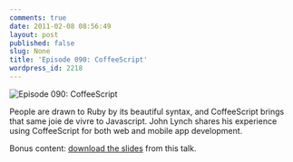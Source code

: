 ```yaml
---
comments: true
date: 2011-02-08 08:56:49
layout: post
published: false
slug: None
title: 'Episode 090: CoffeeScript'
wordpress_id: 2218
---
```


![Episode 090: CoffeeScript](http://sdruby.com/images/screenshots/large/90.png?1297273134)





People are drawn to Ruby by its beautiful syntax, and CoffeeScript brings that same joie de vivre to Javascript. John Lynch shares his experience using CoffeeScript for both web and mobile app development.





Bonus content: [download the slides](http://www.slideshare.net/johnthethird/coffeescript-presentation) from this talk.
